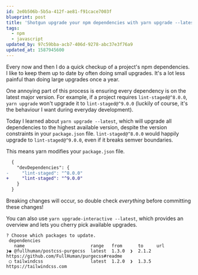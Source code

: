 ```yaml
---
id: 2e0b506b-5b5a-412f-ae81-f91cace7003f
blueprint: post
title: 'Shotgun upgrade your npm dependencies with yarn upgrade --latest'
tags:
  - npm
  - javascript
updated_by: 97c59bba-acb7-406d-9278-abc37e3f76a9
updated_at: 1587945600
---
```

Every now and then I do a quick checkup of a project's npm dependencies. I like to keep them up to date by often doing small upgrades. It's a lot less painful than doing large upgrades once a year.

One annoying part of this process is ensuring every dependency is on the latest major version. For example, if a project requires `lint-staged@^8.0.0`, `yarn upgrade` won't upgrade it to `lint-staged@^9.0.0` (luckily of course, it's the behaviour I want during everyday development).

Today I learned about `yarn upgrade --latest`, which will upgrade all dependencies to the highest available version, despite the version constraints in your `package.json` file. `lint-staged@^8.0.0` would happily upgrade to `lint-staged@^9.0.0`, even if it breaks semver boundaries.

<!--more-->

This means yarn modifies your `package.json` file.

```diff
  {
    "devDependencies": {
-     "lint-staged": "^8.0.0"
+     "lint-staged": "^9.0.0"
    }
  }
```

Breaking changes will occur, so double check _everything_ before committing these changes!

You can also use `yarn upgrade-interactive --latest`, which provides an overview and lets you cherry pick available upgrades.

```text
? Choose which packages to update.
 dependencies
   name                         range   from      to     url
❯◉ @fullhuman/postcss-purgecss  latest  1.3.0  ❯  2.1.2  https://github.com/FullHuman/purgecss#readme
 ◯ tailwindcss                  latest  1.2.0  ❯  1.3.5  https://tailwindcss.com
 ```
